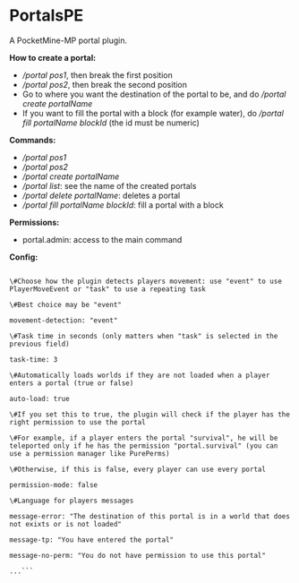 # PortalsPE
A PocketMine-MP portal plugin.

**How to create a portal:**
- _/portal pos1_, then break the first position
- _/portal pos2_, then break the second position
- Go to where you want the destination of the portal to be, and do _/portal create portalName_
- If you want to fill the portal with a block (for example water), do _/portal fill portalName blockId_ (the id must be numeric)

**Commands:**
- _/portal pos1_
- _/portal pos2_
- _/portal create portalName_
- _/portal list_: see the name of the created portals
- _/portal delete portalName_: deletes a portal
- _/portal fill portalName blockId_: fill a portal with a block

**Permissions:**
- portal.admin: access to the main command

**Config:**

```---

\#Choose how the plugin detects players movement: use "event" to use PlayerMoveEvent or "task" to use a repeating task

\#Best choice may be "event"

movement-detection: "event"

\#Task time in seconds (only matters when "task" is selected in the previous field)

task-time: 3

\#Automatically loads worlds if they are not loaded when a player enters a portal (true or false)

auto-load: true

\#If you set this to true, the plugin will check if the player has the right permission to use the portal

\#For example, if a player enters the portal "survival", he will be teleported only if he has the permission "portal.survival" (you can use a permission manager like PurePerms)

\#Otherwise, if this is false, every player can use every portal

permission-mode: false

\#Language for players messages

message-error: "The destination of this portal is in a world that does not exixts or is not loaded"

message-tp: "You have entered the portal"

message-no-perm: "You do not have permission to use this portal"

...```
